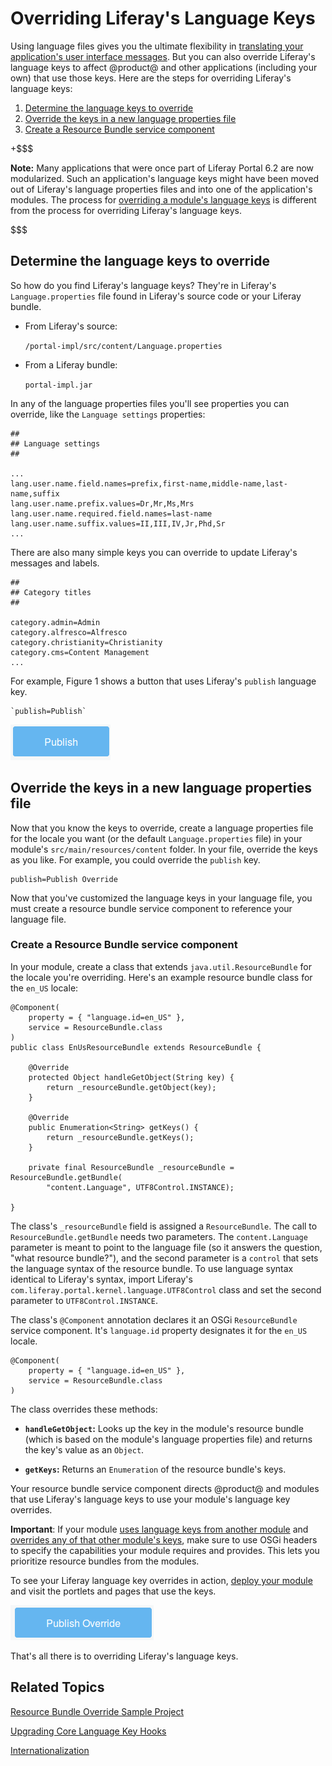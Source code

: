 # Overriding Liferay's Language Keys [](id=overriding-liferays-language-keys)

Using language files gives you the ultimate flexibility in
[translating your application's user interface messages](/develop/tutorials/-/knowledge_base/7-1/localizing-your-application). 
But you can also override Liferay's language keys to affect @product@ and other
applications (including your own) that use those keys. Here are the steps for
overriding Liferay's language keys:

1.  [Determine the language keys to override](#determine-the-language-keys-to-override)
2.  [Override the keys in a new language properties file](#override-the-keys-in-a-new-language-properties-file)
3.  [Create a Resource Bundle service component](#create-a-resource-bundle-service-component)

+$$$

**Note:** Many applications that were once part of Liferay Portal 6.2 are now
modularized. Such an application's language keys might have been moved out of
Liferay's language properties files and into one of the application's modules.
The process for
[overriding a module's language keys](/develop/tutorials/-/knowledge_base/7-1/overriding-a-modules-language-keys)
is different from the process for overriding Liferay's language keys. 

$$$

## Determine the language keys to override [](id=determine-the-language-keys-to-override)

So how do you find Liferay's language keys? They're in Liferay's `Language.properties` file found in Liferay's source code or your Liferay bundle.

-   From Liferay's source:

    `/portal-impl/src/content/Language.properties`

-   From a Liferay bundle:

    `portal-impl.jar`

In any of the language properties files you'll see properties you can override,
like the `Language settings` properties:

    ##
    ## Language settings
    ##

    ...
    lang.user.name.field.names=prefix,first-name,middle-name,last-name,suffix
    lang.user.name.prefix.values=Dr,Mr,Ms,Mrs
    lang.user.name.required.field.names=last-name
    lang.user.name.suffix.values=II,III,IV,Jr,Phd,Sr
    ...

There are also many simple keys you can override to update Liferay's messages
and labels.

    ##
    ## Category titles
    ##

    category.admin=Admin
    category.alfresco=Alfresco
    category.christianity=Christianity
    category.cms=Content Management
    ...

For example, Figure 1 shows a button that uses Liferay's `publish` language key.
    
    `publish=Publish`
    
![Figure 1: Messages displayed in Liferay's user interface can be customized.](../../../images/standard-publish.png)

## Override the keys in a new language properties file [](id=override-the-keys-in-a-new-language-properties-file)

Now that you know the keys to override, create a language properties file for
the locale you want (or the default `Language.properties` file) in your module's
`src/main/resources/content` folder. In your file, override the keys as you
like. For example, you could override the `publish` key.

    publish=Publish Override

Now that you've customized the language keys in your language file, you must
create a resource bundle service component to reference your language file. 

### Create a Resource Bundle service component [](id=create-a-resource-bundle-service-component)

In your module, create a class that extends `java.util.ResourceBundle` for the
locale you're overriding. Here's an example resource bundle class for the
`en_US` locale:

    @Component(
        property = { "language.id=en_US" }, 
        service = ResourceBundle.class
    )
    public class EnUsResourceBundle extends ResourceBundle {

        @Override
        protected Object handleGetObject(String key) {
            return _resourceBundle.getObject(key);
        }

        @Override
        public Enumeration<String> getKeys() {
            return _resourceBundle.getKeys();
        }

        private final ResourceBundle _resourceBundle = ResourceBundle.getBundle(
            "content.Language", UTF8Control.INSTANCE);

    }

The class's `_resourceBundle` field is assigned a `ResourceBundle`. The call to
`ResourceBundle.getBundle` needs two parameters. The `content.Language`
parameter is meant to point to the language file (so it answers the question,
"what resource bundle?"), and the second parameter is a `control` that sets the
language syntax of the resource bundle. To use language syntax identical to
Liferay's syntax, import Liferay's
`com.liferay.portal.kernel.language.UTF8Control` class and set the second
parameter to `UTF8Control.INSTANCE`.

The class's `@Component` annotation declares it an OSGi `ResourceBundle` service
component. It's `language.id` property designates it for the `en_US` locale. 

    @Component(
        property = { "language.id=en_US" }, 
        service = ResourceBundle.class
    )

The class overrides these methods:

-   **`handleGetObject`:** Looks up the key in the module's resource bundle 
    (which is based on the module's language properties file) and returns the
    key's value as an `Object`. 

-   **`getKeys`:** Returns an `Enumeration` of the resource bundle's keys. 

Your resource bundle service component directs @product@ and modules that use
Liferay's language keys to use your module's language key overrides. 

**Important**: If your module
[uses language keys from another module](/develop/tutorials/-/knowledge_base/7-1/localizing-your-application#using-a-language-module)
and
[overrides any of that other module's keys](/develop/tutorials/-/knowledge_base/7-1/localizing-your-application#using-other-resource-bundles-in-addition-to-your-own),
make sure to use OSGi headers to specify the capabilities your module requires
and provides. This lets you prioritize resource bundles from the modules. 

To see your Liferay language key overrides in action,
[deploy your module](/develop/tutorials/-/knowledge_base/7-1/starting-module-development#building-and-deploying-a-module)
and visit the portlets and pages that use the keys. 

![Figure 2: This button uses the overridden `publish` key.](../../../images/localized-publish.png)

That's all there is to overriding Liferay's language keys.

## Related Topics [](id=related-topics)

[Resource Bundle Override Sample Project](/develop/reference/-/knowledge_base/7-1/resource-bundle-override)

[Upgrading Core Language Key Hooks](/develop/tutorials/-/knowledge_base/7-1/upgrading-core-language-key-hooks)

[Internationalization](/develop/tutorials/-/knowledge_base/7-1/internationalization)

